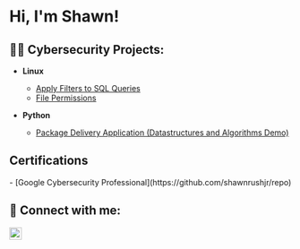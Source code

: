 <h1>Hi, I'm Shawn! <br/></h1>

<h2>👨‍💻 Cybersecurity Projects:</h2>

- <b>Linux</b>
  - [Apply Filters to SQL Queries](https://github.com/shawnrushjr/LinuxLab/tree/main)
  - [File Permissions](https://github.com/shawnrushjr/FilePermissionsLab/tree/main)

- <b>Python</b>
  - [Package Delivery Application (Datastructures and Algorithms Demo)](https://github.com/shawnrushjr/repo)
 
<h2>Certifications</h2>
  - [Google Cybersecurity Professional](https://github.com/shawnrushjr/repo)


<h2> 🤳 Connect with me:</h2>


[<img align="left" alt="shawnrushjr | LinkedIn" width="22px" src="https://cdn.jsdelivr.net/npm/simple-icons@v3/icons/linkedin.svg" />][linkedin]


[linkedin]: https://linkedin.com/in/shawnrushjr

<!--
**joshmadakor1/joshmadakor1** is a ✨ _special_ ✨ repository because its `README.md` (this file) appears on your GitHub profile.

Here are some ideas to get you started:

- 🔭 I’m currently working on ...
- 🌱 I’m currently learning ...
- 👯 I’m looking to collaborate on ...
- 🤔 I’m looking for help with ...
- 💬 Ask me about ...
- 📫 How to reach me: ...
- 😄 Pronouns: ...
- ⚡ Fun fact: ...
-->

